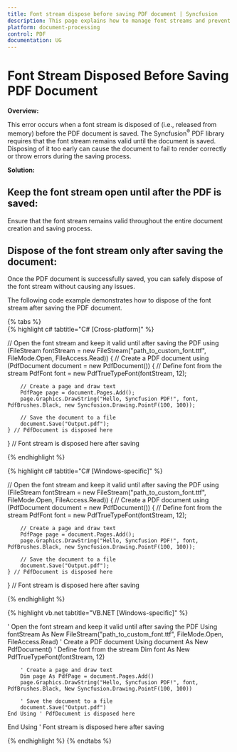 ```yaml
---
title: Font stream dispose before saving PDF document | Syncfusion
description: This page explains how to manage font streams and prevent disposal errors when saving PDF documents using Syncfusion .NET PDF library.
platform: document-processing
control: PDF
documentation: UG
---
```


# Font Stream Disposed Before Saving PDF Document

**Overview:**

This error occurs when a font stream is disposed of (i.e., released from memory) before the PDF document is saved. The Syncfusion<sup>&reg;</sup> PDF library requires that the font stream remains valid until the document is saved. Disposing of it too early can cause the document to fail to render correctly or throw errors during the saving process.

**Solution:**

## Keep the font stream open until after the PDF is saved:

Ensure that the font stream remains valid throughout the entire document creation and saving process.

## Dispose of the font stream only after saving the document:

Once the PDF document is successfully saved, you can safely dispose of the font stream without causing any issues.

The following code example demonstrates how to dispose of the font stream after saving the PDF document.

{% tabs %}  
{% highlight c# tabtitle="C# [Cross-platform]" %}

// Open the font stream and keep it valid until after saving the PDF
using (FileStream fontStream = new FileStream("path_to_custom_font.ttf", FileMode.Open, FileAccess.Read))
{
    // Create a PDF document
    using (PdfDocument document = new PdfDocument())
    {
        // Define font from the stream
        PdfFont font = new PdfTrueTypeFont(fontStream, 12);

        // Create a page and draw text
        PdfPage page = document.Pages.Add();
        page.Graphics.DrawString("Hello, Syncfusion PDF!", font, PdfBrushes.Black, new Syncfusion.Drawing.PointF(100, 100));

        // Save the document to a file
        document.Save("Output.pdf");
    } // PdfDocument is disposed here
} // Font stream is disposed here after saving

{% endhighlight %}

{% highlight c# tabtitle="C# [Windows-specific]" %}

// Open the font stream and keep it valid until after saving the PDF
using (FileStream fontStream = new FileStream("path_to_custom_font.ttf", FileMode.Open, FileAccess.Read))
{
    // Create a PDF document
    using (PdfDocument document = new PdfDocument())
    {
        // Define font from the stream
        PdfFont font = new PdfTrueTypeFont(fontStream, 12);

        // Create a page and draw text
        PdfPage page = document.Pages.Add();
        page.Graphics.DrawString("Hello, Syncfusion PDF!", font, PdfBrushes.Black, new Syncfusion.Drawing.PointF(100, 100));

        // Save the document to a file
        document.Save("Output.pdf");
    } // PdfDocument is disposed here
} // Font stream is disposed here after saving

{% endhighlight %}

{% highlight vb.net tabtitle="VB.NET [Windows-specific]" %}

' Open the font stream and keep it valid until after saving the PDF
Using fontStream As New FileStream("path_to_custom_font.ttf", FileMode.Open, FileAccess.Read)
    ' Create a PDF document
    Using document As New PdfDocument()
        ' Define font from the stream
        Dim font As New PdfTrueTypeFont(fontStream, 12)

        ' Create a page and draw text
        Dim page As PdfPage = document.Pages.Add()
        page.Graphics.DrawString("Hello, Syncfusion PDF!", font, PdfBrushes.Black, New Syncfusion.Drawing.PointF(100, 100))

        ' Save the document to a file
        document.Save("Output.pdf")
    End Using ' PdfDocument is disposed here
End Using ' Font stream is disposed here after saving

{% endhighlight %}
{% endtabs %}